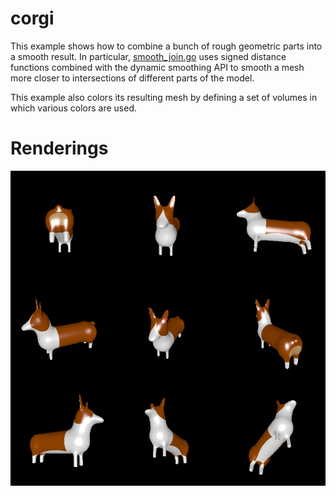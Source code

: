 # corgi

This example shows how to combine a bunch of rough geometric parts into a smooth result. In particular, [smooth_join.go](smooth_join.go) uses signed distance functions combined with the dynamic smoothing API to smooth a mesh more closer to intersections of different parts of the model.

This example also colors its resulting mesh by defining a set of volumes in which various colors are used.

# Renderings

![Renderings](rendering.png)
